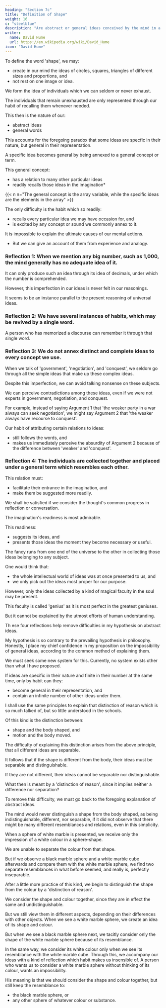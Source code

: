 ```yaml
---
heading: "Section 7c"
title: "Definition of Shape"
weight: 16
c: "steelblue"
description: "Are abstract or general ideas conceived by the mind in a general or particular way?"
writer:
  name: David Hume
  url: https://en.wikipedia.org/wiki/David_Hume
icon: "David Hume"
---
```




To define the word 'shape', we may:
- create in our mind the ideas of circles, squares, triangles of different sizes and proportions, and
- not rest on one image or idea.

We form the idea of individuals which we can seldom or never exhaust.

 <!-- whenever we use any general term. -->

<!-- We  these individuals. -->

The individuals that remain unexhausted are only represented through our habit of recalling them whenever needed.

This then is the nature of our:
- abstract ideas
- general words

 <!-- terms. -->

This accounts for the foregoing paradox that some ideas are specfic in their nature, but general in their representation.

A specific idea becomes general by being annexed to a general concept or term.

<!-- term , from a customary conjunction, and-->
This general concept:
- has a relation to many other particular ideas
- readily recalls those ideas in the imagination*

{{< n n="The general concept is the array variable, while the specific ideas are the elements in the array" >}}


The only difficulty is the habit which so readily:
- recalls every particular idea we may have occasion for, and
- is excited by any concept or sound we commonly annex to it.

<!-- I think the most proper method of explaining this act of the mind is by producing:
- other instances analogous to it, and
- other principles which facilitate its operation. -->

It is impossible to explain the ultimate causes of our mental actions. 
- But we can give an account of them from experience and analogy.


### Reflection 1: When we mention any big number, such as 1,000, the mind generally has no adequate idea of it.

It can only produce such an idea through its idea of decimals, under which the number is comprehended.

However, this imperfection in our ideas is never felt in our reasonings.

It seems to be an instance parallel to the present reasoning of universal ideas.


### Reflection 2: We have several instances of habits, which may be revived by a single word.

A person who has memorized a discourse can remember it through that single word.


<!-- term -->
### Reflection 3: We do not annex distinct and complete ideas to every concept we use.

When we talk of 'government', 'negotiation', and 'conquest', we seldom go through all the simple ideas that make up these complex ideas.

Despite this imperfection, we can avoid talking nonsense on these subjects.

We can perceive contradictions among these ideas, even if we were not experts in government, negotiation, and conquest.

For example, instead of saying Argument 1 that 'the weaker party in a war always can seek negotiation', we might say Argument 2 that 'the weaker always have recourse to conquest'.

Our habit of attributing certain relations to ideas:
- still follows the words, and
- makes us immediately perceive the absurdity of Argument 2 because of the difference between 'weaker' and 'conquest'.


### Reflection 4: The individuals are collected together and placed under a general term which resembles each other.

This relation must:
- facilitate their entrance in the imagination, and
- make them be suggested more readily.

We shall be satisfied if we consider the thought's common progress in reflection or conversation.

The imagination's readiness is most admirable.

This readiness:
- suggests its ideas, and
- presents those ideas the moment they become necessary or useful.

The fancy runs from one end of the universe to the other in collecting those ideas belonging to any subject.

One would think that:
- the whole intellectual world of ideas was at once presented to us, and
- we only pick out the ideas most proper for our purpose.

However, only the ideas collected by a kind of magical faculty in the soul may be present.

This faculty is called 'genius' as it is most perfect in the greatest geniuses.

But it cannot be explained by the utmost efforts of human understanding.

Th ese four reflections help remove difficulties in my hypothesis on abstract ideas.

My hypothesis is so contrary to the prevailing hypothesis in philosophy.
Honestly, I place my chief confidence in my proposition on the impossibility of general ideas, according to the common method of explaining them.

We must seek some new system for this.
Currently, no system exists other than what I have proposed.

If ideas are specific in their nature and finite in their number at the same time, only by habit can they:
- become general in their representation, and
- contain an infinite number of other ideas under them.

I shall use the same principles to explain that distinction of reason which is so much talked of, but so little understood in the schools.

Of this kind is the distinction between:
- shape and the body shaped, and
- motion and the body moved.

The difficulty of explaining this distinction arises from the above principle, that all different ideas are separable.

It follows that if the shape is different from the body, their ideas must be separable and distinguishable.

If they are not different, their ideas cannot be separable nor distinguishable.

What then is meant by a 'distinction of reason', since it implies neither a difference nor separation?

<!-- Marbles -->

To remove this difficulty, we must go back to the foregoing explanation of abstract ideas.

The mind would never distinguish a shape from the body shaped, as being indistinguishable, different, nor separable, if it did not observe that there might be many different resemblances and relations, even in this simplicity.

When a sphere of white marble is presented, we receive only the impression of a white colour in a sphere-shape.

We are unable to separate the colour from that shape.

But if we observe a black marble sphere and a white marble cube afterwards and compare them with the white marble sphere, we find two separate resemblances in what before seemed, and really is, perfectly inseparable.

After a little more practice of this kind, we begin to distinguish the shape from the colour by a 'distinction of reason'.

We consider the shape and colour together, since they are in effect the same and undistinguishable.

But we still view them in different aspects, depending on their differences with other objects.
When we see a white marble sphere, we create an idea of its shape and colour.

But when we see a black marble sphere next, we tacitly consider only the shape of the white marble sphere because of its resemblance.

In the same way, we consider its white colour only when we see its resemblance with the white marble cube.
Through this, we accompany our ideas with a kind of reflection which habit makes us insensible of.
A person who wants us to consider a white marble sphere without thinking of its colour, wants an impossibility.

His meaning is that we should consider the shape and colour together, but still keep the resemblance to:
- the black marble sphere, or
- any other sphere of whatever colour or substance.